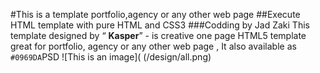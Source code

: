 
#This is a  template portfolio,agency or any other web page
##Execute HTML template with pure HTML and CSS3
###Codding by Jad Zaki
This template  designed by “ **Kasper**” - is creative one page HTML5 template great for portfolio, agency or any other web page , It also available as  `#0969DA`PSD
![This is an image]( (/design/all.png)
